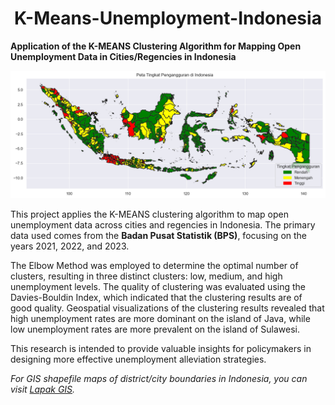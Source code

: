 <h1 align="center">K-Means-Unemployment-Indonesia</h1>
<p><strong>Application of the K-MEANS Clustering Algorithm for Mapping Open Unemployment Data in Cities/Regencies in Indonesia</strong></p>
<img src="https://github.com/Laoode/KMeans-Unemployment-Indonesia/blob/main/Images/output.png" alt="logo">
    
<p>This project applies the K-MEANS clustering algorithm to map open unemployment data across cities and regencies in Indonesia. The primary data used comes from the <strong>Badan Pusat Statistik (BPS)</strong>, focusing on the years 2021, 2022, and 2023.</p>
    
<p>The Elbow Method was employed to determine the optimal number of clusters, resulting in three distinct clusters: low, medium, and high unemployment levels. The quality of clustering was evaluated using the Davies-Bouldin Index, which indicated that the clustering results are of good quality. Geospatial visualizations of the clustering results revealed that high unemployment rates are more dominant on the island of Java, while low unemployment rates are more prevalent on the island of Sulawesi.</p>
    
<p>This research is intended to provide valuable insights for policymakers in designing more effective unemployment alleviation strategies.</p>
    
<p><em>For GIS shapefile maps of district/city boundaries in Indonesia, you can visit <a href="https://www.lapakgis.com/2022/01/shp-batas-kabupaten-kota-indonesia.html">Lapak GIS</a>.</em></p>
